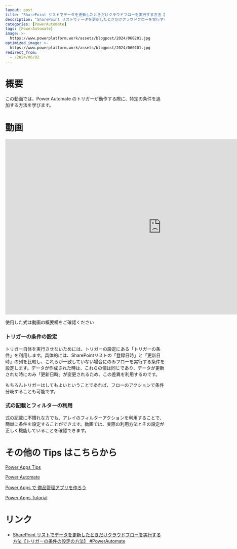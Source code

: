 ```yaml
---
layout: post
title: "SharePoint リストでデータを更新したときだけクラウドフローを実行する方法【トリガーの条件の設定の方法】 #PowerAutomate"
description: "SharePoint リストでデータを更新したときだけクラウドフローを実行する方法【トリガーの条件の設定の方法】 #PowerAutomateを動画で分かりやすく解説"
categories: [PowerAutomate]
tags: [PowerAutomate]
image: >-
  https://www.powerplatform.work/assets/blogpost/2024/060201.jpg
optimized_image: >-
  https://www.powerplatform.work/assets/blogpost/2024/060201.jpg
redirect_from:
  - /2024/06/02
---
```



#  概要

この動画では、Power Automate のトリガーが動作する際に、特定の条件を追加する方法を学びます。

# 動画

<iframe width="983" height="553" src="https://www.youtube.com/embed/91r1ITNGNRw" title="YouTube video player" frameborder="0" allow="accelerometer; autoplay; clipboard-write; encrypted-media; gyroscope; picture-in-picture" allowfullscreen></iframe>


使用した式は動画の概要欄をご確認ください


### トリガーの条件の設定

トリガー自体を実行させないためには、トリガーの設定にある「トリガーの条件」を利用します。具体的には、SharePointリストの「登録日時」と「更新日時」の列を比較し、これらが一致していない場合にのみフローを実行する条件を設定します。データが作成された時は、これらの値は同じであり、データが更新された時にのみ「更新日時」が変更されるため、この差異を利用するのです。

もちろんトリガーはしてもよいということであれば、フローのアクションで条件分岐することも可能です。

### 式の記載とフィルターの利用

式の記載に不慣れな方でも、アレイのフィルターアクションを利用することで、簡単に条件を設定することができます。動画では、実際の利用方法とその設定が正しく機能していることを確認できます。



# その他の Tips はこちらから

[Power Apps Tips](https://www.youtube.com/watch?v=VrAQf3JQ7yM&list=PLVhFi1fb3DqakSLVMn22DDcySXh9jtzi- )


[Power Automate](https://www.youtube.com/watch?v=-YnJYT0ASEM&list=PLVhFi1fb3Dqbzic6GieqnLFgD3aTj-eHA)


[Power Apps で 備品管理アプリを作ろう](https://www.youtube.com/playlist?list=PLVhFi1fb3DqZM3HKb8Hea6XEL96990Fyn)


[Power Apps Tutorial](https://www.youtube.com/playlist?list=PLVhFi1fb3DqalxpL974VvAJvV4iWoSbe_)


# リンク


- [SharePoint リストでデータを更新したときだけクラウドフローを実行する方法【トリガーの条件の設定の方法】 #PowerAutomate](https://www.youtube.com/watch?v=91r1ITNGNRw)

